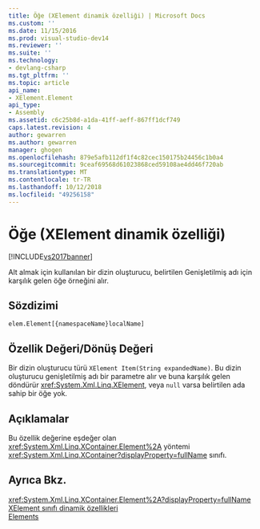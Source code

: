 ```yaml
---
title: Öğe (XElement dinamik özelliği) | Microsoft Docs
ms.custom: ''
ms.date: 11/15/2016
ms.prod: visual-studio-dev14
ms.reviewer: ''
ms.suite: ''
ms.technology:
- devlang-csharp
ms.tgt_pltfrm: ''
ms.topic: article
api_name:
- XElement.Element
api_type:
- Assembly
ms.assetid: c6c25b8d-a1da-41ff-aeff-867ff1dcf749
caps.latest.revision: 4
author: gewarren
ms.author: gewarren
manager: ghogen
ms.openlocfilehash: 879e5afb112df1f4c82cec150175b24456c1b0a4
ms.sourcegitcommit: 9ceaf69568d61023868ced59108ae4dd46f720ab
ms.translationtype: MT
ms.contentlocale: tr-TR
ms.lasthandoff: 10/12/2018
ms.locfileid: "49256158"
---
```

# <a name="element-xelement-dynamic-property"></a>Öğe (XElement dinamik özelliği)
[!INCLUDE[vs2017banner](../includes/vs2017banner.md)]

Alt almak için kullanılan bir dizin oluşturucu, belirtilen Genişletilmiş adı için karşılık gelen öğe örneğini alır.  
  
## <a name="syntax"></a>Sözdizimi  
  
```  
elem.Element[{namespaceName}localName]  
```  
  
## <a name="property-valuereturn-value"></a>Özellik Değeri/Dönüş Değeri  
 Bir dizin oluşturucu türü `XElement Item(String expandedName)`. Bu dizin oluşturucu genişletilmiş adı bir parametre alır ve buna karşılık gelen döndürür <xref:System.Xml.Linq.XElement>, veya `null` varsa belirtilen ada sahip bir öğe yok.  
  
## <a name="remarks"></a>Açıklamalar  
 Bu özellik değerine eşdeğer olan <xref:System.Xml.Linq.XContainer.Element%2A> yöntemi <xref:System.Xml.Linq.XContainer?displayProperty=fullName> sınıfı.  
  
## <a name="see-also"></a>Ayrıca Bkz.  
 <xref:System.Xml.Linq.XContainer.Element%2A?displayProperty=fullName>   
 [XElement sınıfı dinamik özellikleri](../designers/xelement-class-dynamic-properties.md)   
 [Elements](../designers/elements-xelement-dynamic-property.md)



